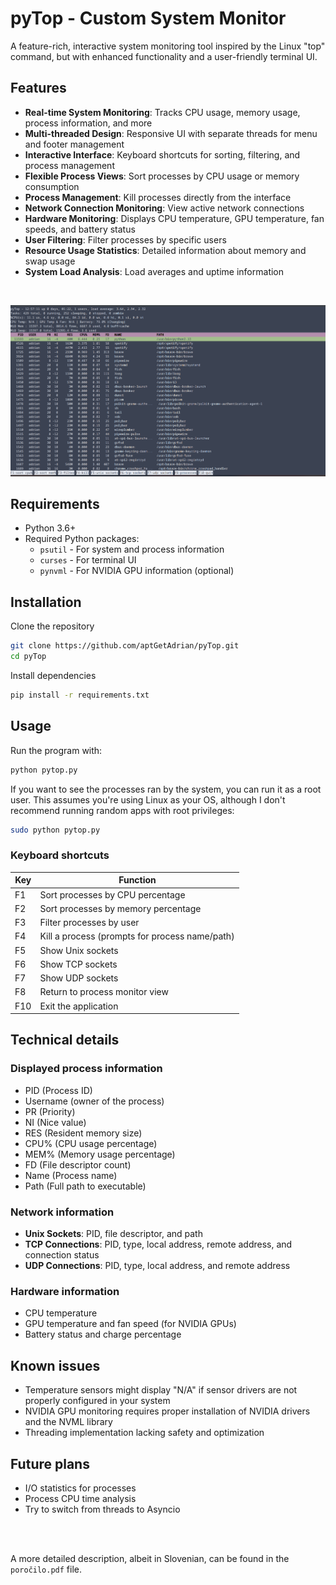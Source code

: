 # pyTop - Custom System Monitor

A feature-rich, interactive system monitoring tool inspired by the Linux "top" command, but with enhanced functionality and a user-friendly terminal UI.

## Features

- **Real-time System Monitoring**: Tracks CPU usage, memory usage, process information, and more
- **Multi-threaded Design**: Responsive UI with separate threads for menu and footer management
- **Interactive Interface**: Keyboard shortcuts for sorting, filtering, and process management
- **Flexible Process Views**: Sort processes by CPU usage or memory consumption
- **Process Management**: Kill processes directly from the interface
- **Network Connection Monitoring**: View active network connections
- **Hardware Monitoring**: Displays CPU temperature, GPU temperature, fan speeds, and battery status
- **User Filtering**: Filter processes by specific users
- **Resource Usage Statistics**: Detailed information about memory and swap usage
- **System Load Analysis**: Load averages and uptime information

<br>

![alt text](image.png)


## Requirements

- Python 3.6+
- Required Python packages:
  - `psutil` - For system and process information
  - `curses` - For terminal UI
  - `pynvml` - For NVIDIA GPU information (optional)

## Installation

Clone the repository
```bash
git clone https://github.com/aptGetAdrian/pyTop.git
cd pyTop
```

Install dependencies
```bash
pip install -r requirements.txt
```

## Usage

Run the program with:
```bash
python pytop.py
```

If you want to see the processes ran by the system, you can run it as a root user. This assumes you're using Linux as your OS, although I don't recommend running random apps with root privileges:
```bash
sudo python pytop.py
```

### Keyboard shortcuts

| Key | Function |
|-----|----------|
| F1 | Sort processes by CPU percentage |
| F2 | Sort processes by memory percentage |
| F3 | Filter processes by user |
| F4 | Kill a process (prompts for process name/path) |
| F5 | Show Unix sockets |
| F6 | Show TCP sockets |
| F7 | Show UDP sockets |
| F8 | Return to process monitor view |
| F10 | Exit the application |

## Technical details

### Displayed process information

- PID (Process ID)
- Username (owner of the process)
- PR (Priority)
- NI (Nice value)
- RES (Resident memory size)
- CPU% (CPU usage percentage)
- MEM% (Memory usage percentage)
- FD (File descriptor count)
- Name (Process name)
- Path (Full path to executable)

### Network information

- **Unix Sockets**: PID, file descriptor, and path
- **TCP Connections**: PID, type, local address, remote address, and connection status
- **UDP Connections**: PID, type, local address, and remote address

### Hardware information

- CPU temperature
- GPU temperature and fan speed (for NVIDIA GPUs)
- Battery status and charge percentage

## Known issues

- Temperature sensors might display "N/A" if sensor drivers are not properly configured in your system
- NVIDIA GPU monitoring requires proper installation of NVIDIA drivers and the NVML library
- Threading implementation lacking safety and optimization 

## Future plans

- I/O statistics for processes
- Process CPU time analysis
- Try to switch from threads to Asyncio

<br><br>

A more detailed description, albeit in Slovenian, can be found in the `poročilo.pdf` file.
